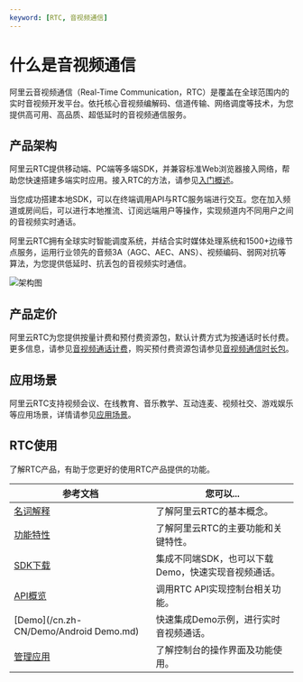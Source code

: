 ```yaml
---
keyword: [RTC, 音视频通信]
---
```


# 什么是音视频通信

阿里云音视频通信（Real-Time Communication，RTC）是覆盖在全球范围内的实时音视频开发平台。依托核心音视频编解码、信道传输、网络调度等技术，为您提供高可用、高品质、超低延时的音视频通信服务。

## 产品架构

阿里云RTC提供移动端、PC端等多端SDK，并兼容标准Web浏览器接入网络，帮助您快速搭建多端实时应用。接入RTC的方法，请参见[入门概述](/cn.zh-CN/快速入门/入门概述.md)。

当您成功搭建本地SDK，可以在终端调用API与RTC服务端进行交互。您在加入频道或房间后，可以进行本地推流、订阅远端用户等操作，实现频道内不同用户之间的音视频实时通话。

阿里云RTC拥有全球实时智能调度系统，并结合实时媒体处理系统和1500+边缘节点服务，运用行业领先的音频3A（AGC、AEC、ANS）、视频编码、弱网对抗等算法，为您提供低延时、抗丢包的音视频实时通信。

![架构图](https://static-aliyun-doc.oss-accelerate.aliyuncs.com/assets/img/zh-CN/9439516951/p49764.png)

## 产品定价

阿里云RTC为您提供按量计费和预付费资源包，默认计费方式为按通话时长付费。更多信息，请参见[音视频通话计费](/cn.zh-CN/产品定价/计费方式/音视频通话计费.md)，购买预付费资源包请参见[音视频通信时长包](https://common-buy.aliyun.com/?spm=a2c4g.11186623.2.16.78b8257bMbySda&commodityCode=rtcdurationpackage#/buy)。

## 应用场景

阿里云RTC支持视频会议、在线教育、音乐教学、互动连麦、视频社交、游戏娱乐等应用场景，详情请参见[应用场景](/cn.zh-CN/产品简介/应用场景.md)。

## RTC使用

了解RTC产品，有助于您更好的使用RTC产品提供的功能。

|参考文档|您可以...|
|----|------|
|[名词解释](/cn.zh-CN/产品简介/名词解释.md)|了解阿里云RTC的基本概念。|
|[功能特性](/cn.zh-CN/产品简介/功能特性.md)|了解阿里云RTC的主要功能和关键特性。|
|[SDK下载](/cn.zh-CN/SDK参考/SDK下载.md)|集成不同端SDK，也可以下载Demo，快速实现音视频通话。|
|[API概览](/cn.zh-CN/服务端API/API概览.md)|调用RTC API实现控制台相关功能。|
|[Demo](/cn.zh-CN/Demo/Android Demo.md)|快速集成Demo示例，进行实时音视频通话。|
|[管理应用](/cn.zh-CN/控制台指南/管理应用.md)|了解控制台的操作界面及功能使用。|

